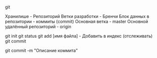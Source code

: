 git

Хранилише - Репозиторий
Ветки разработки - Бренчи
Блок данных в репозитории - коммиты (commit)
Основная ветка - master
Основной удалённый репозиторий - origin

git init
git status
git add [имя файла] - Добавить в индекс (отслеживать)
git commit

git commit -m "Описание коммита"
